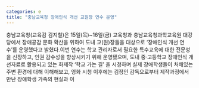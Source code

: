 ```yaml
---
categories: e
title: "충남교육청 장애인식 개선 교원장 연수 운영"
---
```

충남교육청(교육감 김지철)은 15일(목)~16일(금) 교육청과 충남교육청과학교육원 대강당에서 장애공감 문화 확산을 위하여 도내 교(원)장들을 대상으로 ‘장애인식 개선 연수’를 운영했다고 밝혔다.이번 연수는 학교 관리자로서 필요한 특수교육에 대한 전문성을 신장하고, 인권 감수성을 향상시키기 위해 운영됐으며, 도내 중‧고등학교 장애인식 개선자료로 활용되고 있는 화제작 ‘학교 가는 길’ 을 시청하며 실제 장애학생들이 처해있는 주변 환경에 대해 이해해보고, 영화 시청 이후에는 김정인 감독으로부터 제작과정에서 만난 장애학생 가족의 현실과 이